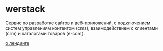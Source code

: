 # werstack

Сервис по разработке сайтов и веб-приложений, с подключением систем управлениям контентом (cms), взаимодействием с клиентами (crm) и каталогами товаров (e-com).

[о лендинге](/about_landing.md)